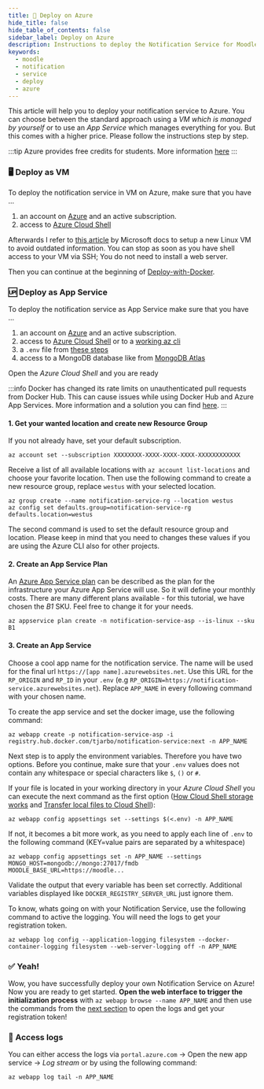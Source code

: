 ```yaml
---
title: 🚀 Deploy on Azure
hide_title: false
hide_table_of_contents: false
sidebar_label: Deploy on Azure
description: Instructions to deploy the Notification Service for Moodle on Azure
keywords:
  - moodle
  - notification
  - service
  - deploy
  - azure
---
```


This article will help you to deploy your notification service to Azure. You can choose between the standard approach using a *VM which is managed by yourself* or to use an *App Service* which manages everything for you. But this comes with a higher price.
Please follow the instructions step by step.

:::tip
Azure provides free credits for students. More information [here](https://azure.microsoft.com/en-us/free/students/)
:::

### 🖥️ Deploy as VM

To deploy the notification service in VM on Azure, make sure that you have ...

1. an account on [Azure](https://portal.azure.com) and an active subscription.
2. access to [Azure Cloud Shell](https://docs.microsoft.com/azure/cloud-shell/quickstart)

Afterwards I refer to [this article](https://docs.microsoft.com/azure/virtual-machines/linux/quick-create-portal) by Microsoft docs to setup a new Linux VM to avoid outdated information.
You can stop as soon as you have shell access to your VM via SSH; You do not need to install a web server.

Then you can continue at the beginning of [Deploy-with-Docker](./deploy-with-docker.md).

### 🆙 Deploy as App Service

To deploy the notification service as App Service make sure that you have ...

1. an account on [Azure](https://portal.azure.com) and an active subscription.
2. access to [Azure Cloud Shell](https://docs.microsoft.com/azure/cloud-shell/quickstart) or to a [working az cli](https://docs.microsoft.com/cli/azure/get-started-with-azure-cli)
3. a `.env` file from [these steps](preparation.md)
4. access to a MongoDB database like from [MongoDB Atlas](../advanced-guides/use-mongodb-atlas.md)

Open the *Azure Cloud Shell* and you are ready

:::info
Docker has changed its rate limits on unauthenticated pull requests from Docker Hub. This can cause issues while using Docker Hub and Azure App Services. More information and a solution you can find [here](https://azure.github.io/AppService/2020/10/15/Docker-Hub-authenticated-pulls-on-App-Service.html).
:::

#### 1. Get your wanted location and create new Resource Group

If you not already have, set your default subscription.

```azurecli
az account set --subscription XXXXXXXX-XXXX-XXXX-XXXX-XXXXXXXXXXXX
```  

Receive a list of all available locations with `az account list-locations` and choose your favorite location. Then use the following command to create a new resource group, replace `westus` with your selected location.

```azurecli
az group create --name notification-service-rg --location westus
az config set defaults.group=notification-service-rg defaults.location=westus
```  

The second command is used to set the default resource group and location. Please keep in mind that you need to changes these values if you are using the Azure CLI also for other projects.

#### 2. Create an App Service Plan

An [Azure App Service plan](https://docs.microsoft.com/azure/app-service/overview-hosting-plans) can be described as the plan for the infrastructure your Azure App Service will use. So it will define your monthly costs. There are many different plans available - for this tutorial, we have chosen the *B1* SKU. Feel free to change it for your needs.

```azurecli
az appservice plan create -n notification-service-asp --is-linux --sku B1
```

#### 3. Create an App Service

Choose a cool app name for the notification service. The name will be used for the final url `https://[app name].azurewebsites.net`. Use this URL for the `RP_ORIGIN` and `RP_ID` in your `.env` (e.g `RP_ORIGIN=https://notification-service.azurewebsites.net`). Replace `APP_NAME` in every following command with your chosen name.

To create the app service and set the docker image, use the following command:
```azurecli
az webapp create -p notification-service-asp -i registry.hub.docker.com/tjarbo/notification-service:next -n APP_NAME
```

Next step is to apply the environment variables. Therefore you have two options. Before you continue, make sure that your `.env` values does not contain any whitespace or special characters like `$`, `()` or `#`.

If your file is located in your working directory in your *Azure Cloud Shell* you can execute the next command as the first option ([How Cloud Shell storage works](https://docs.microsoft.com/en-us/azure/cloud-shell/persisting-shell-storage#how-cloud-shell-storage-works) and [Transfer local files to Cloud Shell](https://docs.microsoft.com/en-us/azure/cloud-shell/persisting-shell-storage#transfer-local-files-to-cloud-shell)):

```azurecli
az webapp config appsettings set --settings $(<.env) -n APP_NAME
```

If not, it becomes a bit more work, as you need to apply each line of `.env` to the following command (KEY=value pairs are separated by a whitespace)

```azurecli
az webapp config appsettings set -n APP_NAME --settings MONGO_HOST=mongodb://mongo:27017/fmdb MOODLE_BASE_URL=https://moodle...
```

Validate the output that every variable has been set correctly. Additional variables displayed like `DOCKER_REGISTRY_SERVER_URL` just ignore them.

To know, whats going on with your Notification Service, use the following command to active the logging. You will need the logs to get your registration token.

```azurecli
az webapp log config --application-logging filesystem --docker-container-logging filesystem --web-server-logging off -n APP_NAME
```

### ✅ Yeah!

Wow, you have successfully deploy your own Notification Service on Azure! Now you are ready to get started. **Open the web interface to trigger the initialization process** with `az webapp browse --name APP_NAME` and then use the commands from the [next section](#-access-logs) to open the logs and get your registration token!

### 📜 Access logs

You can either access the logs via `portal.azure.com` -> Open the new app service -> *Log stream* or by using the following command:

```azurecli
az webapp log tail -n APP_NAME
```
